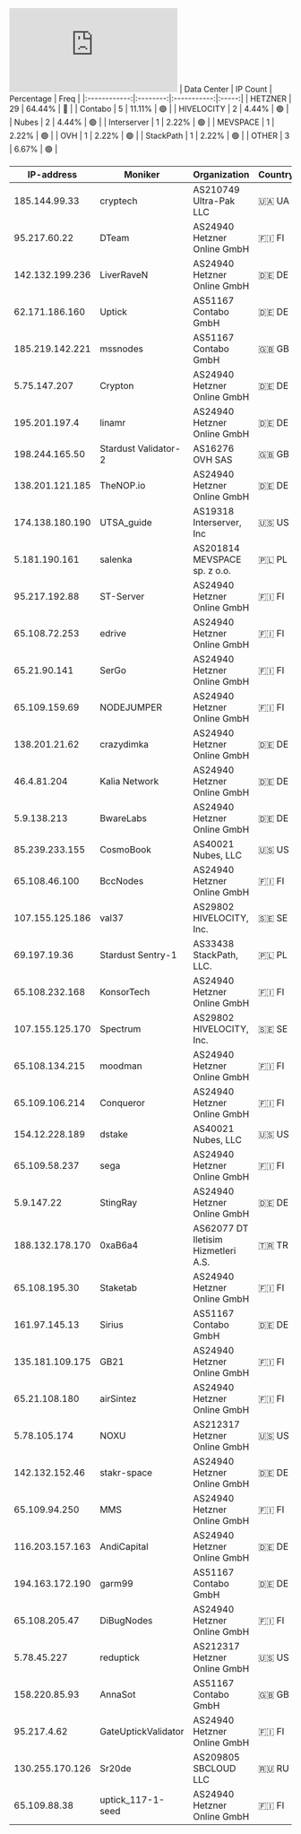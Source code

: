 ![Diagramm](https://github.com/obajay/StateSync-snapshots/blob/main/Projects/Uptick/1/README.md)
| Data Center | IP Count | Percentage | Freq |
|:------------:|:--------:|:-----------:|:-----:|
| HETZNER | 29 | 64.44% | 🔴 |
| Contabo | 5 | 11.11% | 🟢 |
| HIVELOCITY | 2 | 4.44% | 🟢 |
| Nubes | 2 | 4.44% | 🟢 |
| Interserver | 1 | 2.22% | 🟢 |
| MEVSPACE | 1 | 2.22% | 🟢 |
| OVH | 1 | 2.22% | 🟢 |
| StackPath | 1 | 2.22% | 🟢 |
| OTHER | 3 | 6.67% | 🟢 |

<!-- START_TABLE -->
| IP-address | Moniker | Organization | Country | City |
|-------------|---------|---------------|---------|------|
| 185.144.99.33 | cryptech | AS210749 Ultra-Pak LLC | 🇺🇦 UA | Kamyanske |
| 95.217.60.22 | DTeam | AS24940 Hetzner Online GmbH | 🇫🇮 FI | Tuusula |
| 142.132.199.236 | LiverRaveN | AS24940 Hetzner Online GmbH | 🇩🇪 DE | Falkenstein |
| 62.171.186.160 | Uptick | AS51167 Contabo GmbH | 🇩🇪 DE | Frankfurt am Main |
| 185.219.142.221 | mssnodes | AS51167 Contabo GmbH | 🇬🇧 GB | Portsmouth |
| 5.75.147.207 | Crypton | AS24940 Hetzner Online GmbH | 🇩🇪 DE | Nürnberg |
| 195.201.197.4 | linamr | AS24940 Hetzner Online GmbH | 🇩🇪 DE | Falkenstein |
| 198.244.165.50 | Stardust Validator-2 | AS16276 OVH SAS | 🇬🇧 GB | Bexley |
| 138.201.121.185 | TheNOP.io | AS24940 Hetzner Online GmbH | 🇩🇪 DE | Falkenstein |
| 174.138.180.190 | UTSA_guide | AS19318 Interserver, Inc | 🇺🇸 US | New York City |
| 5.181.190.161 | salenka | AS201814 MEVSPACE sp. z o.o. | 🇵🇱 PL | Warsaw |
| 95.217.192.88 | ST-Server | AS24940 Hetzner Online GmbH | 🇫🇮 FI | Tuusula |
| 65.108.72.253 | edrive | AS24940 Hetzner Online GmbH | 🇫🇮 FI | Helsinki |
| 65.21.90.141 | SerGo | AS24940 Hetzner Online GmbH | 🇫🇮 FI | Helsinki |
| 65.109.159.69 | NODEJUMPER | AS24940 Hetzner Online GmbH | 🇫🇮 FI | Helsinki |
| 138.201.21.62 | crazydimka | AS24940 Hetzner Online GmbH | 🇩🇪 DE | Falkenstein |
| 46.4.81.204 | Kalia Network | AS24940 Hetzner Online GmbH | 🇩🇪 DE | Falkenstein |
| 5.9.138.213 | BwareLabs | AS24940 Hetzner Online GmbH | 🇩🇪 DE | Falkenstein |
| 85.239.233.155 | CosmoBook | AS40021 Nubes, LLC | 🇺🇸 US | Seattle |
| 65.108.46.100 | BccNodes | AS24940 Hetzner Online GmbH | 🇫🇮 FI | Helsinki |
| 107.155.125.186 | val37 | AS29802 HIVELOCITY, Inc. | 🇸🇪 SE | Stockholm |
| 69.197.19.36 | Stardust Sentry-1 | AS33438 StackPath, LLC. | 🇵🇱 PL | Warsaw |
| 65.108.232.168 | KonsorTech | AS24940 Hetzner Online GmbH | 🇫🇮 FI | Helsinki |
| 107.155.125.170 | Spectrum | AS29802 HIVELOCITY, Inc. | 🇸🇪 SE | Stockholm |
| 65.108.134.215 | moodman | AS24940 Hetzner Online GmbH | 🇫🇮 FI | Helsinki |
| 65.109.106.214 | Conqueror | AS24940 Hetzner Online GmbH | 🇫🇮 FI | Helsinki |
| 154.12.228.189 | dstake | AS40021 Nubes, LLC | 🇺🇸 US | St. Louis |
| 65.109.58.237 | sega | AS24940 Hetzner Online GmbH | 🇫🇮 FI | Helsinki |
| 5.9.147.22 | StingRay | AS24940 Hetzner Online GmbH | 🇩🇪 DE | Falkenstein |
| 188.132.178.170 | 0xaB6a4 | AS62077 DT Iletisim Hizmetleri A.S. | 🇹🇷 TR | Istanbul |
| 65.108.195.30 | Staketab | AS24940 Hetzner Online GmbH | 🇫🇮 FI | Helsinki |
| 161.97.145.13 | Sirius | AS51167 Contabo GmbH | 🇩🇪 DE | Düsseldorf |
| 135.181.109.175 | GB21 | AS24940 Hetzner Online GmbH | 🇫🇮 FI | Tuusula |
| 65.21.108.180 | airSintez | AS24940 Hetzner Online GmbH | 🇫🇮 FI | Helsinki |
| 5.78.105.174 | NOXU | AS212317 Hetzner Online GmbH | 🇺🇸 US | Hillsboro |
| 142.132.152.46 | stakr-space | AS24940 Hetzner Online GmbH | 🇩🇪 DE | Falkenstein |
| 65.109.94.250 | MMS | AS24940 Hetzner Online GmbH | 🇫🇮 FI | Helsinki |
| 116.203.157.163 | AndiCapital | AS24940 Hetzner Online GmbH | 🇩🇪 DE | Nürnberg |
| 194.163.172.190 | garm99 | AS51167 Contabo GmbH | 🇩🇪 DE | Düsseldorf |
| 65.108.205.47 | DiBugNodes | AS24940 Hetzner Online GmbH | 🇫🇮 FI | Helsinki |
| 5.78.45.227 | reduptick | AS212317 Hetzner Online GmbH | 🇺🇸 US | Hillsboro |
| 158.220.85.93 | AnnaSot | AS51167 Contabo GmbH | 🇬🇧 GB | Portsmouth |
| 95.217.4.62 | GateUptickValidator | AS24940 Hetzner Online GmbH | 🇫🇮 FI | Tuusula |
| 130.255.170.126 | Sr20de | AS209805 SBCLOUD LLC | 🇷🇺 RU | Moscow |
| 65.109.88.38 | uptick_117-1-seed | AS24940 Hetzner Online GmbH | 🇫🇮 FI | Helsinki |

<!-- END_TABLE -->